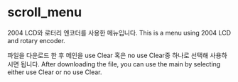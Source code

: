 # scroll_menu
2004 LCD와 로터리 엔코더를 사용한 메뉴입니다.
This is a menu using 2004 LCD and rotary encoder.

파일을 다운로드 한 후 메인을 use Clear 혹은 no use Clear중 하나로 선택해 사용하시면 됩니다.
After downloading the file, you can use the main by selecting either use Clear or no use Clear.
